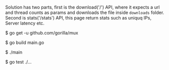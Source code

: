 Solution has two parts, first is the download('/') API, where it expects a url 
and thread counts as params and downloads the file inside `downloads` folder.
Second is stats('/stats') API, this page return stats such as uniquq IPs, Server
latency etc.

<!-- Getting started -->
<!-- Installing dependencies -->
$ go get -u github.com/gorilla/mux

<!-- Build the project -->
$ go build main.go

<!-- Run the go server -->
$ ./main

<!-- Run test case -->
$ go test ./...